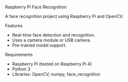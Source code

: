 Raspberry Pi Face Recognition

A face recognition project using Raspberry Pi and OpenCV.

Features
- Real-time face detection and recognition.
- Uses a camera module or USB camera.
- Pre-trained model support.

Requirements
- Raspberry Pi (tested on Raspberry Pi 4)
- Python 3
- Libraries: OpenCV, numpy, face_recognition
